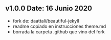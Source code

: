 ## v1.0.0 Date: 16 Junio 2020

- fork de: daattali/beautiful-jekyll
- readme copiado en instrucciones theme.md
- borrada la carpeta .github que vino del fork

